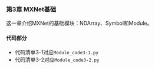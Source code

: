 ### 第3章 MXNet基础

这一章介绍MXNet的基础模块：NDArray、Symbol和Module。

#### 代码部分
* 代码清单3-1对应`Module_code3-1.py`
* 代码清单3-2对应`Module_code3-2.py`
